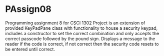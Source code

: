 # PAssign08
Programming assignment 8 for CSCI 1302
Project is an extension of provided KeyPadPane class with functionality to house a security keypad, includes a constructor to set the correct combination and only accepts the correct passcode followed by the pound sign. Displays a message to the reader if the code is correct, if not correct then the security code resets to be entered until correct. 

